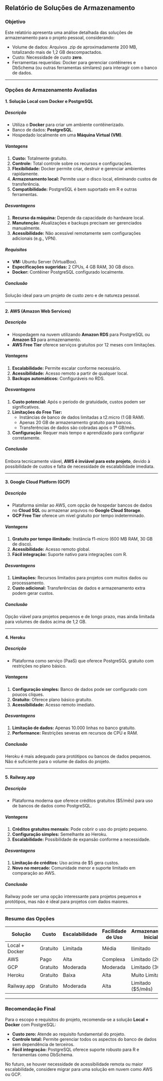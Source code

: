 ## **Relatório de Soluções de Armazenamento**

### **Objetivo**
Este relatório apresenta uma análise detalhada das soluções de armazenamento para o projeto pessoal, considerando:
- Volume de dados: Arquivos .zip de aproximadamente 200 MB, totalizando mais de 1,2 GB descompactados.
- Custo: Necessidade de custo **zero**.
- Ferramentas requeridas: Docker para gerenciar contêineres e DbSchema (ou outras ferramentas similares) para interagir com o banco de dados.

---

### **Opções de Armazenamento Avaliadas**

#### **1. Solução Local com Docker e PostgreSQL**
##### **Descrição**
- Utiliza o **Docker** para criar um ambiente contêinerizado.
- Banco de dados: **PostgreSQL**.
- Hospedado localmente em uma **Máquina Virtual (VM)**.

##### **Vantagens**
1. **Custo:** Totalmente gratuito.
2. **Controle:** Total controle sobre os recursos e configurações.
3. **Flexibilidade:** Docker permite criar, destruir e gerenciar ambientes rapidamente.
4. **Armazenamento local:** Permite usar o disco local, eliminando custos de transferência.
5. **Compatibilidade:** PostgreSQL é bem suportado em R e outras ferramentas.

##### **Desvantagens**
1. **Recurso da máquina:** Depende da capacidade do hardware local.
2. **Manutenção:** Atualizações e backups precisam ser gerenciados manualmente.
3. **Acessibilidade:** Não acessível remotamente sem configurações adicionais (e.g., VPN).

##### **Requisitos**
- **VM:** Ubuntu Server (VirtualBox).
- **Especificações sugeridas:** 2 CPUs, 4 GB RAM, 30 GB disco.
- **Docker:** Contêiner PostgreSQL configurado localmente.

##### **Conclusão**
Solução ideal para um projeto de custo zero e de natureza pessoal.

---

#### **2. AWS (Amazon Web Services)**
##### **Descrição**
- Hospedagem na nuvem utilizando **Amazon RDS** para PostgreSQL ou **Amazon S3** para armazenamento.
- **AWS Free Tier** oferece serviços gratuitos por 12 meses com limitações.

##### **Vantagens**
1. **Escalabilidade:** Permite escalar conforme necessário.
2. **Acessibilidade:** Acesso remoto a partir de qualquer local.
3. **Backups automáticos:** Configuráveis no RDS.

##### **Desvantagens**
1. **Custo potencial:** Após o período de gratuidade, custos podem ser significativos.
2. **Limitações do Free Tier:**
   - Instâncias de banco de dados limitadas a t2.micro (1 GB RAM).
   - Apenas 20 GB de armazenamento gratuito para bancos.
   - Transferências de dados são cobradas após o 1º GB/mês.
3. **Configuração:** Requer mais tempo e aprendizado para configurar corretamente.

##### **Conclusão**
Embora tecnicamente viável, **AWS é inviável para este projeto**, devido à possibilidade de custos e falta de necessidade de escalabilidade imediata.

---

#### **3. Google Cloud Platform (GCP)**
##### **Descrição**
- Plataforma similar ao AWS, com opção de hospedar bancos de dados no **Cloud SQL** ou armazenar arquivos no **Google Cloud Storage**.
- **GCP Free Tier** oferece um nível gratuito por tempo indeterminado.

##### **Vantagens**
1. **Gratuito por tempo ilimitado:** Instância f1-micro (600 MB RAM, 30 GB de disco).
2. **Acessibilidade:** Acesso remoto global.
3. **Fácil integração:** Suporte nativo para integrações com R.

##### **Desvantagens**
1. **Limitações:** Recursos limitados para projetos com muitos dados ou processamento.
2. **Custo adicional:** Transferências de dados e armazenamento extra podem gerar custos.

##### **Conclusão**
Opção viável para projetos pequenos e de longo prazo, mas ainda limitada para volumes de dados acima de 1,2 GB.

---

#### **4. Heroku**
##### **Descrição**
- Plataforma como serviço (PaaS) que oferece PostgreSQL gratuito com restrições no plano básico.

##### **Vantagens**
1. **Configuração simples:** Banco de dados pode ser configurado com poucos cliques.
2. **Gratuito:** Oferece plano básico gratuito.
3. **Acessibilidade:** Acesso remoto imediato.

##### **Desvantagens**
1. **Limitação de dados:** Apenas 10.000 linhas no banco gratuito.
2. **Performance:** Restrições severas em recursos de CPU e RAM.

##### **Conclusão**
Heroku é mais adequado para protótipos ou bancos de dados pequenos. Não é suficiente para o volume de dados do projeto.

---

#### **5. Railway.app**
##### **Descrição**
- Plataforma moderna que oferece créditos gratuitos ($5/mês) para uso de bancos de dados como PostgreSQL.

##### **Vantagens**
1. **Créditos gratuitos mensais:** Pode cobrir o uso do projeto pequeno.
2. **Configuração simples:** Semelhante ao Heroku.
3. **Escalabilidade:** Possibilidade de expansão conforme a necessidade.

##### **Desvantagens**
1. **Limitação de créditos:** Uso acima de $5 gera custos.
2. **Novo no mercado:** Comunidade menor e suporte limitado em comparação ao AWS.

##### **Conclusão**
Railway pode ser uma opção interessante para projetos pequenos e protótipos, mas não é ideal para projetos com dados maiores.

---

### **Resumo das Opções**
| Solução            | Custo    | Escalabilidade | Facilidade de Uso | Armazenamento Inicial | Recomendação  |
|--------------------|----------|----------------|-------------------|-----------------------|---------------|
| Local + Docker     | Gratuito | Limitada       | Média             | Ilimitado             | Alta          |
| AWS                | Pago     | Alta           | Complexa          | Limitado (20 GB)      | Baixa         |
| GCP                | Gratuito | Moderada       | Moderada          | Limitado (30 GB)      | Moderada      |
| Heroku             | Gratuito | Baixa          | Alta              | Muito Limitado        | Baixa         |
| Railway.app        | Gratuito | Moderada       | Alta              | Limitado ($5/mês)     | Moderada      |

---

### **Recomendação Final**
Para o escopo e requisitos do projeto, recomenda-se a solução **Local + Docker** com PostgreSQL:
- **Custo zero:** Atende ao requisito fundamental do projeto.
- **Controle total:** Permite gerenciar todos os aspectos do banco de dados sem dependência de terceiros.
- **Fácil integração:** PostgreSQL oferece suporte robusto para R e ferramentas como DbSchema.

No futuro, se houver necessidade de acessibilidade remota ou maior escalabilidade, considere migrar para uma solução em nuvem como AWS ou GCP.

